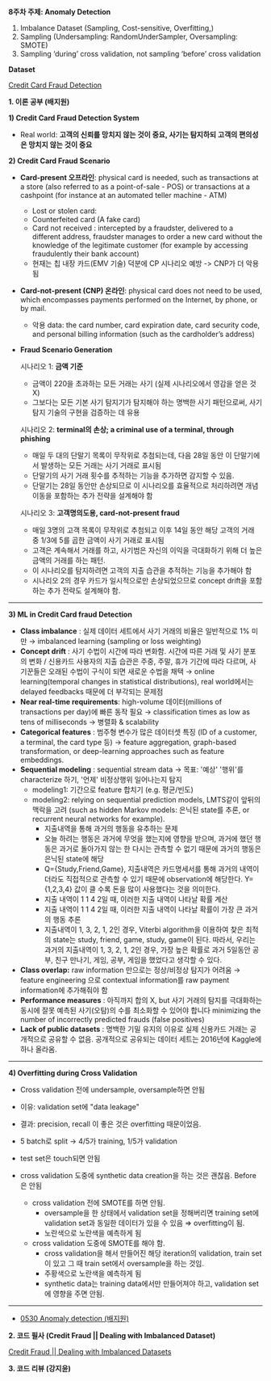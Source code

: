 **8주차 주제: Anomaly Detection**
1. Imbalance Dataset (Sampling, Cost-sensitive, Overfitting,)
2. Sampling (Undersampling: RandomUnderSampler, Oversampling: SMOTE)
3. Sampling ‘during’ cross validation, not sampling ‘before’ cross validation

**Dataset**

[Credit Card Fraud Detection](https://www.kaggle.com/datasets/mlg-ulb/creditcardfraud)

**1. 이론 공부 (배지원)** 

**1) Credit Card Fraud Detection System**

- Real world: **고객의 신뢰를 망치지 않는 것이 중요, 사기는 탐지하되 고객의 편의성은 망치지 않는 것이 중요**


**2) Credit Card Fraud Scenario**

- **Card-present 오프라인**: physical card is needed, such as transactions at a store (also referred to as a point-of-sale - POS) or transactions at a cashpoint (for instance at an automated teller machine - ATM)
    - Lost or stolen card:
    - Counterfeited card (A fake card)
    - Card not received : intercepted by a fraudster, delivered to a different address, fraudster manages to order a new card without the knowledge of the legitimate customer (for example by accessing fraudulently their bank account)
    - 현재는 칩 내장 카드(EMV 기술) 덕분에 CP 시나리오 예방 -> CNP가 더 악용됨
- **Card-not-present (CNP) 온라인**: physical card does not need to be used, which encompasses payments performed on the Internet, by phone, or by mail.
    - 악용 data: the card number, card expiration date, card security code, and personal billing information (such as the cardholder’s address)
- **Fraud Scenario Generation**
    
    시나리오 1: **금액 기준**
    
    - 금액이 220을 초과하는 모든 거래는 사기 (실제 시나리오에서 영감을 얻은 것 X)
    - 그보다는 모든 기본 사기 탐지기가 탐지해야 하는 명백한 사기 패턴으로써, 사기 탐지 기술의 구현을 검증하는 데 유용
    
    시나리오 2: **terminal의 손상; a criminal use of a terminal, through phishing**
    
    - 매일 두 대의 단말기 목록이 무작위로 추첨되는데, 다음 28일 동안 이 단말기에서 발생하는 모든 거래는 사기 거래로 표시됨
    - 단말기의 사기 거래 횟수를 추적하는 기능을 추가하면 감지할 수 있음.
    - 단말기는 28일 동안만 손상되므로 이 시나리오를 효율적으로 처리하려면 개념 이동을 포함하는 추가 전략을 설계해야 함
    
    시나리오 3: **고객명의도용, card-not-present fraud**
    
    - 매일 3명의 고객 목록이 무작위로 추첨되고 이후 14일 동안 해당 고객의 거래 중 1/3에 5를 곱한 금액이 사기 거래로 표시됨
    - 고객은 계속해서 거래를 하고, 사기범은 자신의 이익을 극대화하기 위해 더 높은 금액의 거래를 하는 패턴.
    - 이 시나리오를 탐지하려면 고객의 지출 습관을 추적하는 기능을 추가해야 함
    - 시나리오 2의 경우 카드가 일시적으로만 손상되었으므로 concept drift을 포함하는 추가 전략도 설계해야 함.

---

**3) ML in Credit Card fraud Detection**

- **Class imbalance** : 실제 데이터 세트에서 사기 거래의 비율은 일반적으로 1% 미만 → imbalanced learning (sampling or loss weighting)
- **Concept drift** : 사기 수법이 시간에 따라 변화함. 시간에 따른 거래 및 사기 분포의 변화 / 신용카드 사용자의 지출 습관은 주중, 주말, 휴가 기간에 따라 다르며, 사기꾼들은 오래된 수법이 구식이 되면 새로운 수법을 채택 → online learning(temporal changes in statistical distributions), real world에서는 delayed feedbacks 때문에 더 부각되는 문제점
- **Near real-time requirements**: high-volume 데이터(millions of transactions per day)에 빠른 동작 필요 → classification times as low as tens of milliseconds → 병렬화 & scalability
- **Categorical features** : 범주형 변수가 많은 데이터셋 특징 (ID of a customer, a terminal, the card type 등) → feature aggregation, graph-based transformation, or deep-learning approaches such as feature embeddings.
- **Sequential modeling** : sequential stream data → 목표: '예상' '행위'를 characterize 하기, '언제' 비정상행위 일어나는지 탐지
    - modeling1: 기간으로 feature 합치기 (e.g. 평균/빈도)
    - modeling2: relying on sequential prediction models, LMTS같이 앞뒤의 맥락을 고려 (such as hidden Markov models: 은닉된 state를 추론, or recurrent neural networks for example).
        - 지출내역을 통해 과거의 행동을 유추하는 문제
        - 오늘 하려는 행동은 과거에 무엇을 했는지에 영향을 받으며, 과거에 했던 행동은 과거로 돌아가지 않는 한 다시는 관측할 수 없기 때문에 과거의 행동은 은닉된 state에 해당
        - Q={Study,Friend,Game}, 지출내역은 카드명세서를 통해 과거의 내역이더라도 직접적으로 관측할 수 있기 때문에 observation에 해당한다. Y={1,2,3,4} 값이 클 수록 돈을 많이 사용했다는 것을 의미한다.
        - 지출 내역이 1 1 4 2일 때, 이러한 지출 내역이 나타날 확률 계산
        - 지출 내역이 1 1 4 2일 때, 이러한 지출 내역이 나타날 확률이 가장 큰 과거의 행동 추론
        - 지출내역이 1, 3, 2, 1, 2인 경우, Viterbi algorithm을 이용하여 찾은 최적의 state는 study, friend, game, study, game이 된다. 따라서, 우리는 과거의 지출내역이 1, 3, 2, 1, 2인 경우, 가장 높은 확률로 과거 5일동안 공부, 친구 만나기, 게임, 공부, 게임을 했었다고 생각할 수 있다.
- **Class overlap:** raw information 만으로는 정상/비정상 탐지가 어려움 → feature engineering 으로 contextual information를 raw payment information에 추가해줘야 함
- **Performance measures** : 아직까지 합의 X, but 사기 거래의 탐지를 극대화하는 동시에 잘못 예측된 사기(오탐)의 수를 최소화할 수 있어야 합니다 minimizing the number of incorrectly predicted frauds (false positives)
- **Lack of public datasets** : 명백한 기밀 유지의 이유로 실제 신용카드 거래는 공개적으로 공유할 수 없음. 공개적으로 공유되는 데이터 세트는 2016년에 Kaggle에 하나 올라옴.

---

**4) Overfitting during Cross Validation**

- Cross validation 전에 undersample, oversample하면 안됨
- 이유: validation set에 "data leakage"
- 결과: precision, recall 이 좋은 것은 overfitting 때문이었음.


- 5 batch로 split -> 4/5가 training, 1/5가 validation
- test set은 touch되면 안됨
- cross validation 도중에 synthetic data creation을 하는 것은 괜찮음. Before은 안됨
    
    
    - cross validation 전에 SMOTE를 하면 안됨.
        - oversample을 한 상태에서 validation set을 정해버리면 training set에 validation set과 동일한 데이터가 있을 수 있음 ⇒ overfitting이 됨.
        - 노란색으로 노란색을 예측하게 됨
    - cross validation 도중에 SMOTE를 해야 함.
        - cross validation을 해서 만들어진 해당 iteration의 validation, train set이 있고 그 때 train set에서 oversample을 하는 것임.
        - 주황색으로 노란색을 예측하게 됨
        - synthetic data는 training data에서만 만들어져야 하고, validation set에 영향을 주면 안됨.

---

- [0530 Anomaly detection (배지원)](https://www.notion.so/0530-Anomaly-Detection-a637a7c429d64c51b53c37986bae46d4?pvs=21)

**2. 코드 필사 (Credit Fraud || Dealing with Imbalanced Dataset)**

[Credit Fraud  || Dealing with Imbalanced Datasets](https://www.kaggle.com/code/janiobachmann/credit-fraud-dealing-with-imbalanced-datasets)

**3. 코드 리뷰 (강지윤)** 

[](https://github.com/MatildaBae/KUBIG_DataAnalysis_team2/tree/7dbb530b6ceb98dd0d3d3a5f7def997005984b5d/9주차)
